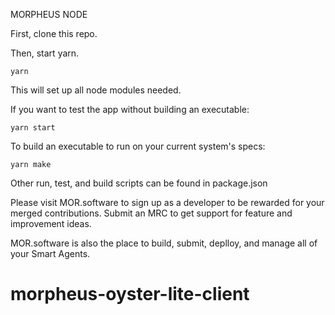 MORPHEUS NODE

First, clone this repo.

Then, start yarn.

`yarn`

This will set up all node modules needed.

If you want to test the app without building an executable:

`yarn start`

To build an executable to run on your current system's specs:

`yarn make`

Other run, test, and build scripts can be found in package.json

Please visit MOR.software to sign up as a developer to be rewarded for your merged contributions. Submit an MRC to get support for feature and improvement ideas.


MOR.software is also the place to build, submit, deplloy, and manage all of your Smart Agents.
# morpheus-oyster-lite-client
